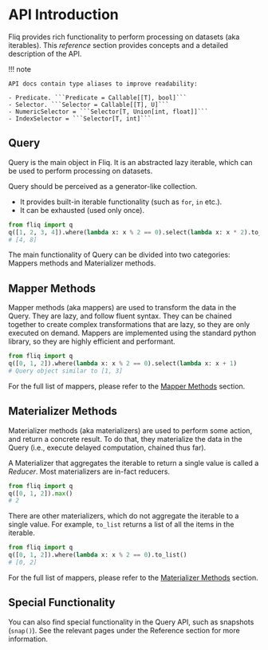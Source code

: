# API Introduction

Fliq provides rich functionality to perform processing on datasets (aka iterables).
This *reference* section provides concepts and a detailed description of the API.

!!! note

    API docs contain type aliases to improve readability:

    - Predicate. ```Predicate = Callable[[T], bool]```
    - Selector. ```Selector = Callable[[T], U]```
    - NumericSelector = ```Selector[T, Union[int, float]]```
    - IndexSelector = ```Selector[T, int]```

## Query
Query is the main object in Fliq. It is an abstracted lazy iterable, 
which can be used to perform processing on datasets.

Query should be perceived as a generator-like collection.

* It provides built-in iterable functionality (such as `for`, `in` etc.).
* It can be exhausted (used only once).

```python
from fliq import q
q([1, 2, 3, 4]).where(lambda x: x % 2 == 0).select(lambda x: x * 2).to_list() 
# [4, 8]  
```

The main functionality of Query can be divided into two categories: 
Mappers methods and Materializer methods.

## Mapper Methods

Mapper methods (aka mappers) are used to transform the data in the Query. They are lazy, and follow fluent syntax.
They can be chained together to create complex transformations that are lazy, 
so they are only executed on demand.
Mappers are implemented using the standard python library, 
so they are highly efficient and performant.

```python
from fliq import q
q([0, 1, 2]).where(lambda x: x % 2 == 0).select(lambda x: x + 1) 
# Query object similar to [1, 3]
```

For the full list of mappers, please refer to the [Mapper Methods](code_api/mapper_methods.md) section.

## Materializer Methods

Materializer methods (aka materializers) are used to perform some action, and return a concrete result.
To do that, they materialize the data in the Query 
(i.e., execute delayed computation, chained thus far).

A Materializer that aggregates the iterable to return a single value is called a _Reducer_.
Most materializers are in-fact reducers.

```python
from fliq import q
q([0, 1, 2]).max() 
# 2
```

There are other materializers, which do not aggregate the iterable to a single value.
For example, `to_list` returns a list of all the items in the iterable.

```python
from fliq import q
q([0, 1, 2]).where(lambda x: x % 2 == 0).to_list() 
# [0, 2]
```

For the full list of mappers, please refer to the [Materializer Methods](code_api/materializer_methods.md) section.

## Special Functionality

You can also find special functionality in the Query API, such as snapshots (`snap()`).
See the relevant pages under the Reference section for more information.